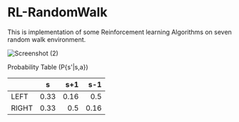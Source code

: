 # RL-RandomWalk

This is implementation of some Reinforcement learning Algorithms on seven random walk environment.

![Screenshot (2)](https://user-images.githubusercontent.com/87232965/138672395-0e191c3a-720d-457c-abd0-d0644e784de7.png)


Probability Table (P{s'|s,a})

|               |        s      | s+1   |  s-1  |
| ------------- |:-------------:| -----:| -----:|
| LEFT          | 0.33          | 0.16  |  0.5  |
| RIGHT         | 0.33          |  0.5  |  0.16 |




